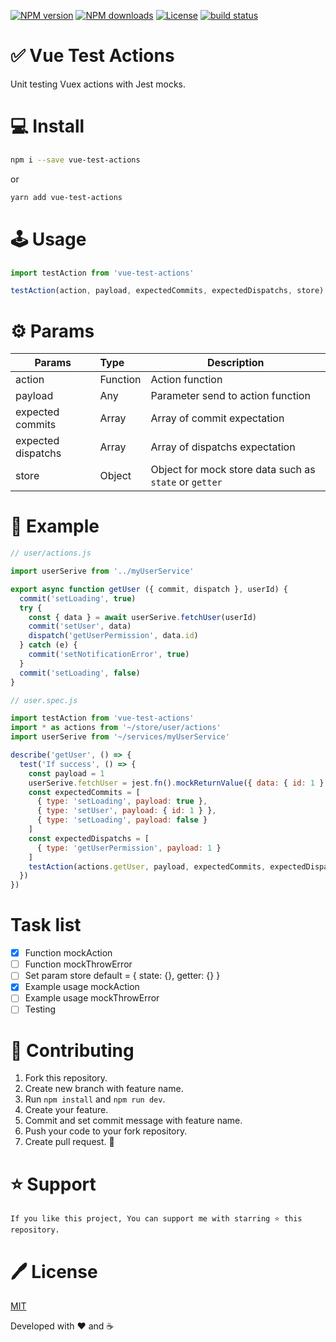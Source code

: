 <p>
<a href="https://npmjs.com/package/vue-test-actions"><img src="https://img.shields.io/npm/v/vue-test-actions.svg?style=flat" alt="NPM version"></a>
<a href="https://npmjs.com/package/vue-test-actions"><img src="https://img.shields.io/npm/dm/vue-test-actions.svg?style=flat" alt="NPM downloads"></a>
<a href="https://www.npmjs.com/package/vue-test-actions"><img src="https://img.shields.io/npm/l/vue-test-actions.svg?style=flat" alt="License"></a>
<a href="https://biigpongsatorn.github.io/#/vue-test-actions"><img src="https://travis-ci.org/biigpongsatorn/biigpongsatorn.github.io.svg?branch=dev" alt="build status"></a>
</p>

# ✅ Vue Test Actions

Unit testing Vuex actions with Jest mocks.

# 💻 Install

```sh
npm i --save vue-test-actions
```
or
```sh
yarn add vue-test-actions
```

# 🕹 Usage

```javascript
import testAction from 'vue-test-actions'

testAction(action, payload, expectedCommits, expectedDispatchs, store)
```

# ⚙️ Params
| Params            | Type          | Description                       |
| ----------------- |:--------------| ----------------------------------|
| action            | Function      | Action function                   |
| payload           | Any           | Parameter send to action function |
| expected commits  | Array         | Array of commit expectation       |
| expected dispatchs| Array         | Array of dispatchs expectation    |
| store             | Object        | Object for mock store data such as `state` or `getter` |


# 🔎 Example

```javascript
// user/actions.js

import userSerive from '../myUserService'

export async function getUser ({ commit, dispatch }, userId) {
  commit('setLoading', true)
  try {
    const { data } = await userSerive.fetchUser(userId)
    commit('setUser', data)
    dispatch('getUserPermission', data.id)
  } catch (e) {
    commit('setNotificationError', true)
  }
  commit('setLoading', false)
}
```

```javascript
// user.spec.js

import testAction from 'vue-test-actions'
import * as actions from '~/store/user/actions'
import userSerive from '~/services/myUserService'

describe('getUser', () => {
  test('If success', () => {
    const payload = 1
    userSerive.fetchUser = jest.fn().mockReturnValue({ data: { id: 1 } })
    const expectedCommits = [
      { type: 'setLoading', payload: true },
      { type: 'setUser', payload: { id: 1 } },
      { type: 'setLoading', payload: false }
    ]
    const expectedDispatchs = [
      { type: 'getUserPermission', payload: 1 }
    ]
    testAction(actions.getUser, payload, expectedCommits, expectedDispatchs)
  })
})

```

# Task list

- [x] Function mockAction
- [ ] Function mockThrowError
- [ ] Set param store default = { state: {}, getter: {} }
- [x] Example usage mockAction
- [ ] Example usage mockThrowError
- [ ] Testing

# 🤝 Contributing
1. Fork this repository.
2. Create new branch with feature name.
3. Run `npm install` and `npm run dev`.
4. Create your feature.
5. Commit and set commit message with feature name.
6. Push your code to your fork repository.
7. Create pull request. 🙂

# ⭐️ Support

```
If you like this project, You can support me with starring ⭐ this repository.
```

# 🖊 License

[MIT](LICENSE)

Developed with ❤️ and ☕️ 
